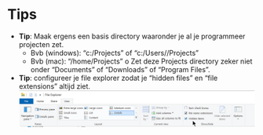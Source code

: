 # Tips

* **Tip**: Maak ergens een basis directory waaronder je al je programmeer projecten zet.
  * Bvb (windows): “c:/Projects” of “c:/Users/<MIJNUSERNAME>/Projects”
  * Bvb (mac): “/home/Projects”
o Zet deze Projects directory zeker niet onder “Documents” of “Downloads” of
“Program Files”.
* **Tip**: configureer je file explorer zodat je “hidden files” en “file extensions” altijd ziet.
![hidden_files_and_extensions.png](images/hidden_files_and_extensions.png)
